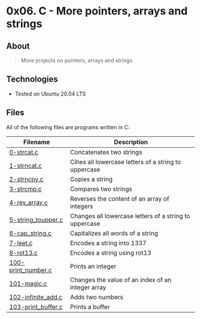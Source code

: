# 0x06. C - More pointers, arrays and strings

## About

> More projects on pointers, arrays and strings.

## Technologies

* Tested on Ubuntu 20.04 LTS

## Files
All of the following files are programs written in C:

| Filename | Description |
| -------- | ----------- |
| [0-strcat.c](./0-strcat.c) | Concatenates two strings |
| [1-strncat.c](./1-strncat.c) | Cihes all lowercase letters of a string to uppercase |
| [2-strncpy.c](./2-strnpy.c) | Copies a string |
| [3-strcmp.c](./3-strcmp.c) | Compares two strings |
| [4-rev_array.c](./4-rev_array.c) | Reverses the content of an array of integers |
| [5-string_toupper.c](./5-string_toupper.c) | Changes all lowercase letters of a string to uppercase |
| [6-cap_string.c](./6-cap_string.c) | Capitalizes all words of a string |
| [7-leet.c](./7-leet.c) | Encodes a string into 1337 |
| [8-rot13.c](./8-rot13.c) | Encodes a string using rot13 |
| [100-print_number.c](./100-print_number.c) | Prints an integer |
| [101-magic.c](./101-magic.c) | Changes the value of an index of an integer array |
| [102-infinite_add.c](./102-infinite_add.c) | Adds two numbers |
| [103-print_buffer.c](./103-print_buffer.c) | Prints a buffer |

